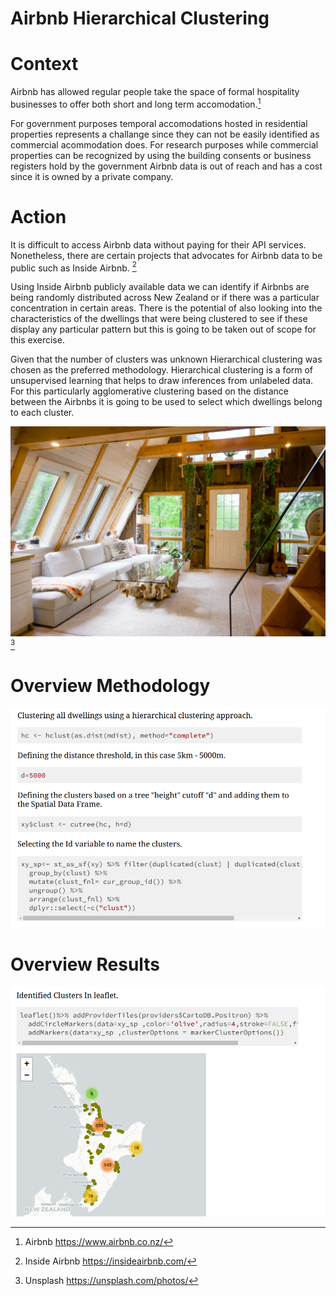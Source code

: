 # Airbnb Hierarchical Clustering

# Context

Airbnb has allowed regular people take the space of formal hospitality businesses to offer both short and long term accomodation.[^1]

For government purposes temporal accomodations hosted in residential properties represents a challange since they can not be easily identified as commercial acommodation does. For research purposes while commercial properties can be recognized by using the building consents or business registers hold by the government Airbnb data is out of reach and has a cost since it is owned by a private company.

# Action

It is difficult to access Airbnb data without paying for their API services. Nonetheless, there are certain projects that advocates for Airbnb data to be public such as Inside Airbnb. [^2]

Using Inside Airbnb publicly available data we can identify if Airbnbs are being randomly distributed across New Zealand or if there was a particular concentration in certain areas. There is the potential of also looking into the characteristics of the dwellings that were being clustered to see if these display any particular pattern but this is going to be taken out of scope for this exercise. 

Given that the number of clusters was unknown Hierarchical clustering was chosen as the preferred methodology. Hierarchical clustering is a form of unsupervised learning that helps to draw inferences from unlabeled data. For this particularly agglomerative clustering based on the distance between the Airbnbs it is going to be used to select which dwellings belong to each cluster.


![](andrea-davis-IWfe63thJxk-unsplash.jpg) [^3]

# Overview Methodology

![](xaringan_airbnb_casestudy_midway.PNG)

# Overview Results

![](xaringan_airbnb_casestudy_final.PNG)

[^1]: Airbnb https://www.airbnb.co.nz/
[^2]: Inside Airbnb https://insideairbnb.com/
[^3]: Unsplash https://unsplash.com/photos/
